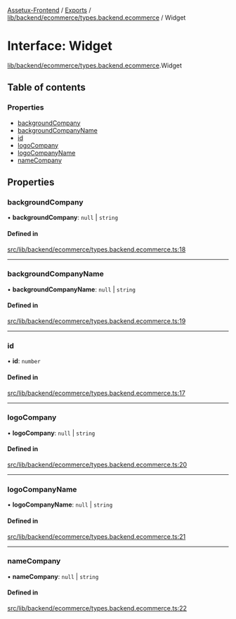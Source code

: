 [Assetux-Frontend](../README.md) / [Exports](../modules.md) / [lib/backend/ecommerce/types.backend.ecommerce](../modules/lib_backend_ecommerce_types_backend_ecommerce.md) / Widget

# Interface: Widget

[lib/backend/ecommerce/types.backend.ecommerce](../modules/lib_backend_ecommerce_types_backend_ecommerce.md).Widget

## Table of contents

### Properties

- [backgroundCompany](lib_backend_ecommerce_types_backend_ecommerce.Widget.md#backgroundcompany)
- [backgroundCompanyName](lib_backend_ecommerce_types_backend_ecommerce.Widget.md#backgroundcompanyname)
- [id](lib_backend_ecommerce_types_backend_ecommerce.Widget.md#id)
- [logoCompany](lib_backend_ecommerce_types_backend_ecommerce.Widget.md#logocompany)
- [logoCompanyName](lib_backend_ecommerce_types_backend_ecommerce.Widget.md#logocompanyname)
- [nameCompany](lib_backend_ecommerce_types_backend_ecommerce.Widget.md#namecompany)

## Properties

### backgroundCompany

• **backgroundCompany**: ``null`` \| `string`

#### Defined in

[src/lib/backend/ecommerce/types.backend.ecommerce.ts:18](https://github.com/ASSETUX/frontend/blob/9a68660/src/lib/backend/ecommerce/types.backend.ecommerce.ts#L18)

___

### backgroundCompanyName

• **backgroundCompanyName**: ``null`` \| `string`

#### Defined in

[src/lib/backend/ecommerce/types.backend.ecommerce.ts:19](https://github.com/ASSETUX/frontend/blob/9a68660/src/lib/backend/ecommerce/types.backend.ecommerce.ts#L19)

___

### id

• **id**: `number`

#### Defined in

[src/lib/backend/ecommerce/types.backend.ecommerce.ts:17](https://github.com/ASSETUX/frontend/blob/9a68660/src/lib/backend/ecommerce/types.backend.ecommerce.ts#L17)

___

### logoCompany

• **logoCompany**: ``null`` \| `string`

#### Defined in

[src/lib/backend/ecommerce/types.backend.ecommerce.ts:20](https://github.com/ASSETUX/frontend/blob/9a68660/src/lib/backend/ecommerce/types.backend.ecommerce.ts#L20)

___

### logoCompanyName

• **logoCompanyName**: ``null`` \| `string`

#### Defined in

[src/lib/backend/ecommerce/types.backend.ecommerce.ts:21](https://github.com/ASSETUX/frontend/blob/9a68660/src/lib/backend/ecommerce/types.backend.ecommerce.ts#L21)

___

### nameCompany

• **nameCompany**: ``null`` \| `string`

#### Defined in

[src/lib/backend/ecommerce/types.backend.ecommerce.ts:22](https://github.com/ASSETUX/frontend/blob/9a68660/src/lib/backend/ecommerce/types.backend.ecommerce.ts#L22)

